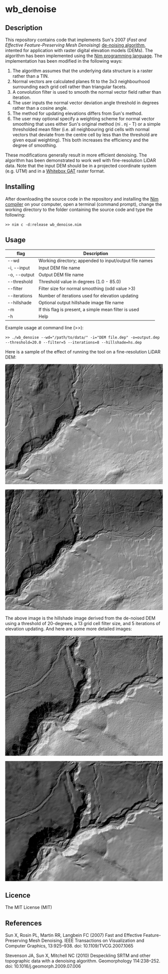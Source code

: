 wb_denoise
==========

Description
-----------

This repository contains code that implements Sun's 2007 (*Fast and Effective Feature-Preserving Mesh Denoising*) [de-noising algorithm](https://github.com/exuberant/mdenoise), intented for application with raster digital elevation models (DEMs). The algorithm has been implemented using the [Nim programming language](https://nim-lang.org). The implementation has been modified in the following ways:

1. The algorithm assumes that the underlying data structure is a raster rather than a TIN.
2. Normal vectors are calculated planes fit to the 3x3 neighbourhood surrounding each grid cell rather than triangular facets.
3. A convolution filter is used to smooth the normal vector field rather than iteration.
4. The user inputs the normal vector deviation angle threshold in degrees rather than a cosine angle.
5. The method for updating elevations differs from Sun's method.
6. The user may optional specify a weighting scheme for normal vector smoothing that uses either Sun's original method (ni . nj - T) or a simple thresholded mean filter (i.e. all neighbouring grid cells with normal vectors that deviate from the centre cell by less than the threshold are given equal weighting). This both increases the efficiency and the degree of smoothing.

These modifications generally result in more efficient denoising. The algorithm has been demonstrated to work well with fine-resolution LiDAR data. Note that the input DEM should be in a projected coordinate system (e.g. UTM) and in a [Whitebox GAT](http://www.uoguelph.ca/~hydrogeo/Whitebox/) raster format.

Installing
----------

After downloading the source code in the repository and installing the [Nim compiler](https://nim-lang.org/install.html) on your computer, open a terminal (command prompt), change the working directory to the folder containing the source code and type the following:

```
>> nim c -d:release wb_denoise.nim
```

Usage
-----

| flag         | Description                                              |
|--------------|----------------------------------------------------------|
| --wd         |  Working directory; appended to input/output file names  |
| -i, --input  |  Input DEM file name                                     |
| -o, --output |  Output DEM file name                                    |
| --threshold  |  Threshold value in degrees (1.0 - 85.0)                 |
| --filter     |  Filter size for normal smoothing (odd value >3)         |
| --iterations |  Number of iterations used for elevation updating        |
| --hillshade  |  Optional output hillshade image file name               |
| -m           |  If this flag is present, a simple mean filter is used   |
| -h           |  Help                                                    |

Example usage at command line (>>):

```
>> ./wb_denoise --wd="/path/to/data/" -i="DEM file.dep" -o=output.dep --threshold=20.0 --filter=5 --iterations=8 --hillshade=hs.dep
```
Here is a sample of the effect of running the tool on a fine-resolution LiDAR DEM:

![Original unfiltered LiDAR DEM](./img/rawDEM.png)

![De-noised LiDAR DEM](./img/denoisedDEM.png)

The above image is the hillshade image derived from the de-noised DEM using a threshold of 20-degrees, a 13 grid cell filter size, and 5 iterations of elevation updating. And here are some more detailed images:

![Detailed original unfiltered LiDAR DEM](./img/detailedRaw.png)

![Detailed de-noised LiDAR DEM](./img/detailedDenoised.png)


Licence
-------

The MIT License (MIT)

References
----------

Sun X, Rosin PL, Martin RR, Langbein FC (2007) Fast and Effective Feature-Preserving Mesh Denoising. IEEE Transactions on Visualization and Computer Graphics, 13:925–938. doi: 10.1109/TVCG.2007.1065

Stevenson JA, Sun X, Mitchell NC (2010) Despeckling SRTM and other topographic data with a denoising algorithm. Geomorphology 114:238–252. doi: 10.1016/j.geomorph.2009.07.006
